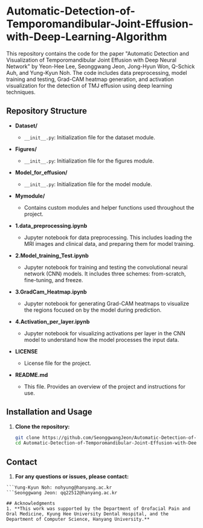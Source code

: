 # Automatic-Detection-of-Temporomandibular-Joint-Effusion-with-Deep-Learning-Algorithm

This repository contains the code for the paper "Automatic Detection and Visualization of Temporomandibular Joint Effusion with Deep Neural Network" by Yeon-Hee Lee, Seonggwang Jeon, Jong-Hyun Won, Q-Schick Auh, and Yung-Kyun Noh. The code includes data preprocessing, model training and testing, Grad-CAM heatmap generation, and activation visualization for the detection of TMJ effusion using deep learning techniques.

## Repository Structure

- **Dataset/**
  - `__init__.py`: Initialization file for the dataset module.
  
- **Figures/**
  - `__init__.py`: Initialization file for the figures module.

- **Model_for_effusion/**
  - `__init__.py`: Initialization file for the model module.
  
- **Mymodule/**
  - Contains custom modules and helper functions used throughout the project.

- **1.data_preprocessing.ipynb**
  - Jupyter notebook for data preprocessing. This includes loading the MRI images and clinical data, and preparing them for model training.

- **2.Model_training_Test.ipynb**
  - Jupyter notebook for training and testing the convolutional neural network (CNN) models. It includes three schemes: from-scratch, fine-tuning, and freeze.

- **3.GradCam_Heatmap.ipynb**
  - Jupyter notebook for generating Grad-CAM heatmaps to visualize the regions focused on by the model during prediction.

- **4.Activation_per_layer.ipynb**
  - Jupyter notebook for visualizing activations per layer in the CNN model to understand how the model processes the input data.

- **LICENSE**
  - License file for the project.

- **README.md**
  - This file. Provides an overview of the project and instructions for use.

## Installation and Usage

1. **Clone the repository:**
   ```bash
   git clone https://github.com/SeonggwangJeon/Automatic-Detection-of-Temporomandibular-Joint-Effusion-with-Deep-Learning-Algorithm.git
   cd Automatic-Detection-of-Temporomandibular-Joint-Effusion-with-Deep-Learning-Algorithm

## Contact
1. **For any questions or issues, please contact:**
  ```Yeon-Hee Lee: omod0209@gmail.com
  ```Yung-Kyun Noh: nohyung@hanyang.ac.kr
  ```Seonggwang Jeon: qq22512@hanyang.ac.kr

## Acknowledgments
 1. **This work was supported by the Department of Orofacial Pain and Oral Medicine, Kyung Hee University Dental Hospital, and the Department of Computer Science, Hanyang University.**
